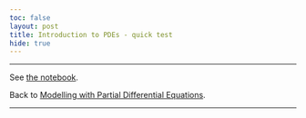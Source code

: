 ```yaml
---
toc: false
layout: post
title: Introduction to PDEs - quick test
hide: true
---
```


---

See [the notebook](https://nu-cem.github.io/CompPhys/2021/08/02/PDE-Intro.html).

Back to [Modelling with Partial Differential Equations](https://nu-cem.github.io/CompPhys/2021/08/02/PDEs.html).

---